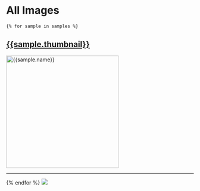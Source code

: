 # All Images

    {% for sample in samples %}
<a href="{{sample.url}}">
    <h2>{{sample.thumbnail}}</h2>
    <img src="../../img/thumbnails/sm/{{ sample.name }}.png" width="302" alt="{{sample.name}}" data-fullsize="{{sample.thumbnail}}" data-orig="../../img/thumbnails/sm/{{ sample.name }}.png"/>
</a>
<hr/>
    {% endfor %}
    </ul>

<img src="https://telemetry.sharepointpnp.com/powerplatform-samples/docs/samples/thumbs" />